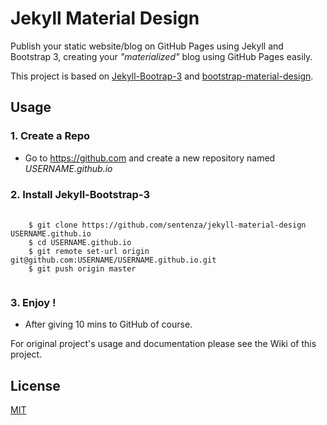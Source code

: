 Jekyll Material Design 
======================

Publish your static website/blog on GitHub Pages using Jekyll and Bootstrap 3, 
creating your *"materialized"* blog using GitHub Pages easily.

This project is based on [Jekyll-Bootrap-3](https://github.com/dbtek/jekyll-bootstrap-3) and 
[bootstrap-material-design](https://github.com/FezVrasta/bootstrap-material-design).

## Usage

### 1. Create a Repo
- Go to <https://github.com> and create a new repository named *USERNAME.github.io*  

### 2. Install Jekyll-Bootstrap-3  
<pre>
  <code>
    $ git clone https://github.com/sentenza/jekyll-material-design USERNAME.github.io
    $ cd USERNAME.github.io
    $ git remote set-url origin git@github.com:USERNAME/USERNAME.github.io.git
    $ git push origin master  
  </code>
</pre>  
### 3. Enjoy !
- After giving 10 mins to GitHub of course.  

For original project's usage and documentation please see the Wiki of this project.


## License

[MIT](http://opensource.org/licenses/MIT)
